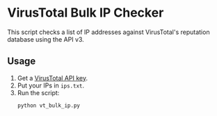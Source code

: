 # VirusTotal Bulk IP Checker

This script checks a list of IP addresses against VirusTotal's reputation database using the API v3.

## Usage
1. Get a [VirusTotal API key](https://www.virustotal.com/gui/my-apikey).
2. Put your IPs in `ips.txt`.
3. Run the script:
   ```bash
   python vt_bulk_ip.py
